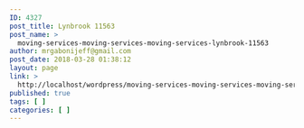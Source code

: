 ```yaml
---
ID: 4327
post_title: Lynbrook 11563
post_name: >
  moving-services-moving-services-moving-services-lynbrook-11563
author: mrgabonijeff@gmail.com
post_date: 2018-03-28 01:38:12
layout: page
link: >
  http://localhost/wordpress/moving-services-moving-services-moving-services-lynbrook-11563/
published: true
tags: [ ]
categories: [ ]
---
```

